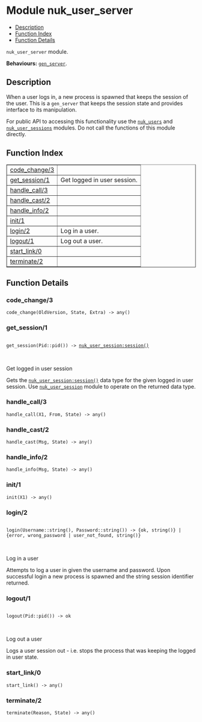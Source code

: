 

# Module nuk_user_server #
* [Description](#description)
* [Function Index](#index)
* [Function Details](#functions)

`nuk_user_server` module.

__Behaviours:__ [`gen_server`](gen_server.md).

<a name="description"></a>

## Description ##

When a user logs in, a new process is spawned that keeps the session of the
user. This is a `gen_server` that keeps the session state and provides
interface to its manipulation.

For public API to accessing this functionality use the [`nuk_users`](nuk_users.md) and
[`nuk_user_sessions`](nuk_user_sessions.md) modules. Do not call the functions of this module
directly.<a name="index"></a>

## Function Index ##


<table width="100%" border="1" cellspacing="0" cellpadding="2" summary="function index"><tr><td valign="top"><a href="#code_change-3">code_change/3</a></td><td></td></tr><tr><td valign="top"><a href="#get_session-1">get_session/1</a></td><td>Get logged in user session.</td></tr><tr><td valign="top"><a href="#handle_call-3">handle_call/3</a></td><td></td></tr><tr><td valign="top"><a href="#handle_cast-2">handle_cast/2</a></td><td></td></tr><tr><td valign="top"><a href="#handle_info-2">handle_info/2</a></td><td></td></tr><tr><td valign="top"><a href="#init-1">init/1</a></td><td></td></tr><tr><td valign="top"><a href="#login-2">login/2</a></td><td>Log in a user.</td></tr><tr><td valign="top"><a href="#logout-1">logout/1</a></td><td>Log out a user.</td></tr><tr><td valign="top"><a href="#start_link-0">start_link/0</a></td><td></td></tr><tr><td valign="top"><a href="#terminate-2">terminate/2</a></td><td></td></tr></table>


<a name="functions"></a>

## Function Details ##

<a name="code_change-3"></a>

### code_change/3 ###

`code_change(OldVersion, State, Extra) -> any()`

<a name="get_session-1"></a>

### get_session/1 ###

<pre><code>
get_session(Pid::pid()) -&gt; <a href="nuk_user_session.md#type-session">nuk_user_session:session()</a>
</code></pre>
<br />

Get logged in user session

Gets the [`nuk_user_session:session()`](nuk_user_session.md#type-session) data type for the given logged
in user session. Use [`nuk_user_session`](nuk_user_session.md) module to operate on the
returned data type.

<a name="handle_call-3"></a>

### handle_call/3 ###

`handle_call(X1, From, State) -> any()`

<a name="handle_cast-2"></a>

### handle_cast/2 ###

`handle_cast(Msg, State) -> any()`

<a name="handle_info-2"></a>

### handle_info/2 ###

`handle_info(Msg, State) -> any()`

<a name="init-1"></a>

### init/1 ###

`init(X1) -> any()`

<a name="login-2"></a>

### login/2 ###

<pre><code>
login(Username::string(), Password::string()) -&gt; {ok, string()} | {error, wrong_password | user_not_found, string()}
</code></pre>
<br />

Log in a user

Attempts to log a user in given the username and password. Upon successful
login a new process is spawned and the string session identifier returned.

<a name="logout-1"></a>

### logout/1 ###

<pre><code>
logout(Pid::pid()) -&gt; ok
</code></pre>
<br />

Log out a user

Logs a user session out - i.e. stops the process that was keeping the logged
in user state.

<a name="start_link-0"></a>

### start_link/0 ###

`start_link() -> any()`

<a name="terminate-2"></a>

### terminate/2 ###

`terminate(Reason, State) -> any()`

